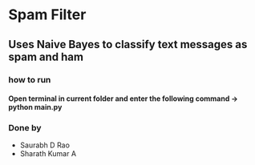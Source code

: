 # Spam Filter
## Uses Naive Bayes to classify text messages as spam and ham


### how to run
#### Open terminal in current folder and enter the following command -> python main.py




### Done by
- Saurabh D Rao
- Sharath Kumar A